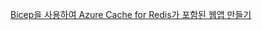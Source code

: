 [Bicep을 사용하여 Azure Cache for Redis가 포함된 웹앱 만들기](https://learn.microsoft.com/ko-kr/azure/azure-cache-for-redis/cache-web-app-bicep-with-redis-cache-provision?toc=%2Fazure%2Fazure-resource-manager%2Fbicep%2Ftoc.json&tabs=CLI)